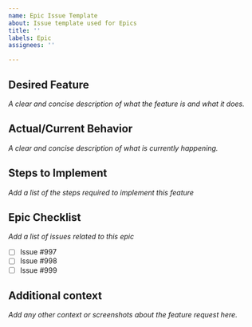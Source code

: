 ```yaml
---
name: Epic Issue Template
about: Issue template used for Epics
title: ''
labels: Epic
assignees: ''

---
```


## Desired Feature
_A clear and concise description of what the feature is and what it does._

## Actual/Current Behavior
_A clear and concise description of what is currently happening._

## Steps to Implement
_Add a list of the steps required to implement this feature_

## Epic Checklist
_Add a list of issues related to this epic_
- [ ] Issue #997
- [ ] Issue #998
- [ ] Issue #999

## Additional context
_Add any other context or screenshots about the feature request here._
